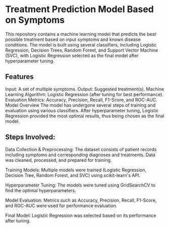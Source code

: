 # Treatment Prediction Model Based on Symptoms
This repository contains a machine learning model that predicts the best possible treatment based on input symptoms and known disease conditions. The model is built using several classifiers, including Logistic Regression, Decision Trees, Random Forest, and Support Vector Machine (SVC), with Logistic Regression selected as the final model after hyperparameter tuning.

## Features
Input: A set of multiple symptoms.
Output: Suggested treatment(s).
Machine Learning Algorithm: Logistic Regression (after tuning for best performance).
Evaluation Metrics: Accuracy, Precision, Recall, F1-Score, and ROC-AUC.
Model Overview
The model has undergone several steps of training and evaluation using various classifiers. After hyperparameter tuning, Logistic Regression provided the most optimal results, thus being chosen as the final model.

## Steps Involved:
Data Collection & Preprocessing: The dataset consists of patient records including symptoms and corresponding diagnoses and treatments. Data was cleaned, processed, and prepared for training.

Training Models: Multiple models were trained (Logistic Regression, Decision Tree, Random Forest, and SVC) using scikit-learn's API.

Hyperparameter Tuning: The models were tuned using GridSearchCV to find the optimal hyperparameters.

Model Evaluation: Metrics such as Accuracy, Precision, Recall, F1-Score, and ROC-AUC were used for performance evaluation.

Final Model: Logistic Regression was selected based on its performance after tuning.
